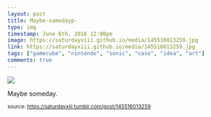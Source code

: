 ```yaml
---
layout: post
title: Maybe-somedayp-
type: img
timestamp: June 6th, 2016 12:00pm
image: https://saturdayxiii.github.io/media/145516013259.jpg
link: https://saturdayxiii.github.io/media/145516013259.jpg
tags: ["gamecube", "nintendo", "sonic", "case", "idea", "art"]
comments: true
---
```

<img src="https://saturdayxiii.github.io/media/145516013259.jpg"/>

Maybe someday.
 
  
<small>source: https://saturdayxiii.tumblr.com/post/145516013259</small>